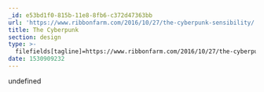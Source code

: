 ```yaml
---
_id: e53bd1f0-815b-11e8-8fb6-c372d47363bb
url: 'https://www.ribbonfarm.com/2016/10/27/the-cyberpunk-sensibility/'
title: The Cyberpunk
section: design
type: >-
  filefields[tagline]=https://www.ribbonfarm.com/2016/10/27/the-cyberpunk-sensibility/
date: 1530909232
---
```

undefined
